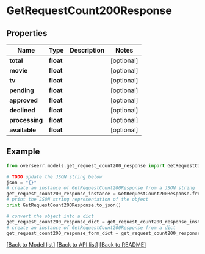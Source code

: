 # GetRequestCount200Response


## Properties
Name | Type | Description | Notes
------------ | ------------- | ------------- | -------------
**total** | **float** |  | [optional] 
**movie** | **float** |  | [optional] 
**tv** | **float** |  | [optional] 
**pending** | **float** |  | [optional] 
**approved** | **float** |  | [optional] 
**declined** | **float** |  | [optional] 
**processing** | **float** |  | [optional] 
**available** | **float** |  | [optional] 

## Example

```python
from overseerr.models.get_request_count200_response import GetRequestCount200Response

# TODO update the JSON string below
json = "{}"
# create an instance of GetRequestCount200Response from a JSON string
get_request_count200_response_instance = GetRequestCount200Response.from_json(json)
# print the JSON string representation of the object
print GetRequestCount200Response.to_json()

# convert the object into a dict
get_request_count200_response_dict = get_request_count200_response_instance.to_dict()
# create an instance of GetRequestCount200Response from a dict
get_request_count200_response_form_dict = get_request_count200_response.from_dict(get_request_count200_response_dict)
```
[[Back to Model list]](../README.md#documentation-for-models) [[Back to API list]](../README.md#documentation-for-api-endpoints) [[Back to README]](../README.md)


